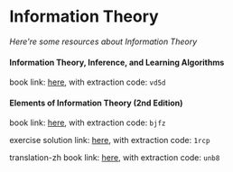 # Information Theory
*Here're some resources about Information Theory*


#### Information Theory, Inference, and Learning Algorithms
book link: [here](https://pan.baidu.com/s/1IPnppUnXcaF_wI2rljogNg), with extraction code: `vd5d`


#### Elements of Information Theory (2nd Edition)
book link: [here](https://pan.baidu.com/s/1de85zWHb4BnbxTbFJkLTJw), with extraction code: `bjfz`

exercise solution link: [here](https://pan.baidu.com/s/1Bd3erSPvBdoC85HQDJHIYg), with extraction code: `1rcp`

translation-zh book link: [here](https://pan.baidu.com/s/1YRxRsGsChJRnuz5OQV5rxg), with extraction code: `unb8`